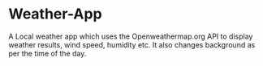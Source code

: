 # Weather-App
A Local weather app which uses the Openweathermap.org API to display weather results, wind speed, humidity etc. It also changes background as per the time of the day.
